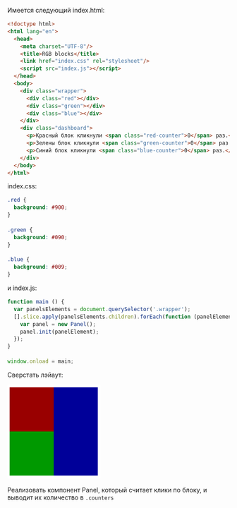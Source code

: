 Имеeтся следующий index.html:


```html
<!doctype html>
<html lang="en">
  <head>
    <meta charset="UTF-8"/>
    <title>RGB blocks</title>
    <link href="index.css" rel="stylesheet"/>
    <script src="index.js"></script>
  </head>
  <body>
    <div class="wrapper">
      <div class="red"></div>
      <div class="green"></div>
      <div class="blue"></div>
    </div>
    <div class="dashboard">
      <p>Красный блок кликнули <span class="red-counter">0</span> раз.</p>
      <p>Зелены блок кликнули <span class="green-counter">0</span> раз.</p>
      <p>Синий блок кликнули <span class="blue-counter">0</span> раз.</p>
    </div>
  </body>
</html>
```

index.css:

```css
.red {
  background: #900;
}

.green {
  background: #090;
}

.blue {
  background: #009;
}
```

и index.js:

```js
function main () {
  var panelsElements = document.querySelector('.wrapper');
  [].slice.apply(panelsElements.children).forEach(function (panelElement) {
    var panel = new Panel();
    panel.init(panelElement);
  });
}

window.onload = main;
```

Сверстать лэйаут:

![](layout.png)

Реализовать компонент Panel, который считает клики по блоку, и выводит их количество в `.counters` 
